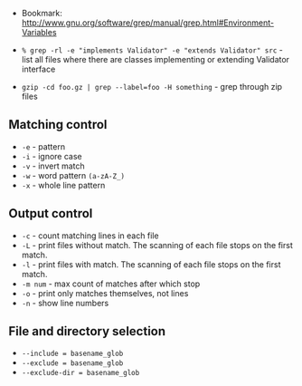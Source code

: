 - Bookmark: http://www.gnu.org/software/grep/manual/grep.html#Environment-Variables

- `% grep -rl -e "implements Validator" -e "extends Validator" src` - list all files where there are classes implementing or extending Validator interface
- `gzip -cd foo.gz | grep --label=foo -H something` - grep through zip files

## Matching control
- `-e` - pattern
- `-i` - ignore case
- `-v` - invert match
- `-w` - word pattern `(a-zA-Z_)`
- `-x` - whole line pattern

## Output control
- `-c` - count matching lines in each file
- `-L` - print files without match. The scanning of each file stops on the first match. 
- `-l` - print files with match. The scanning of each file stops on the first match. 
- `-m num` - max count of matches after which stop
- `-o` - print only matches themselves, not lines
- `-n` - show line numbers

## File and directory selection
- `--include = basename_glob`
- `--exclude = basename_glob`
- `--exclude-dir = basename_glob`
